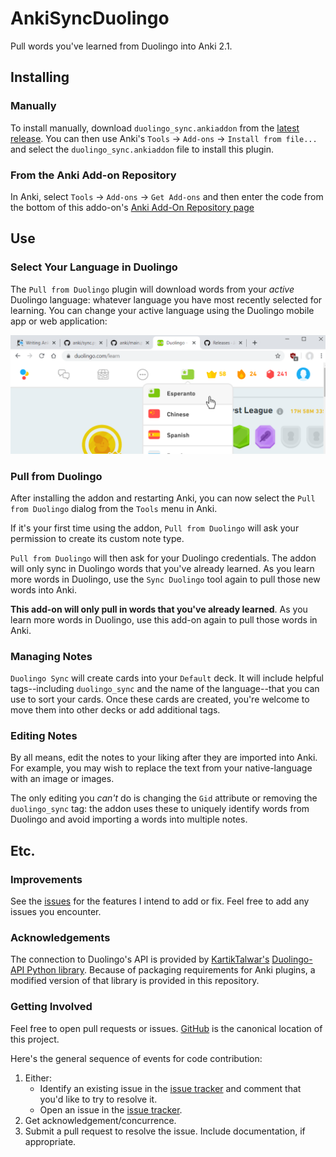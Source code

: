 
# AnkiSyncDuolingo
Pull words you've learned from Duolingo into Anki 2.1.

## Installing

### Manually

To install manually, download `duolingo_sync.ankiaddon` from the [latest release](https://github.com/JASchilz/AnkiSyncDuolingo/releases/latest/). You can then use Anki's `Tools` -> `Add-ons` -> `Install from file...` and select the `duolingo_sync.ankiaddon` file to install this plugin.

### From the Anki Add-on Repository

In Anki, select `Tools` -> `Add-ons` -> `Get Add-ons` and then enter the code from the bottom of this addo-on's [Anki Add-On Repository page](https://ankiweb.net/shared/info/557761805)

## Use

### Select Your Language in Duolingo

The `Pull from Duolingo` plugin will download words from your *active* Duolingo language: whatever language you have most recently selected for learning. You can change your active language using the Duolingo mobile app or web application:

![Select your language in the Duolingo application](docs/select_language.png)

### Pull from Duolingo

After installing the addon and restarting Anki, you can now select the `Pull from Duolingo` dialog from the `Tools` menu in Anki.

If it's your first time using the addon, `Pull from Duolingo` will ask your permission to create its custom note type.

`Pull from Duolingo` will then ask for your Duolingo credentials. The addon will only sync in Duolingo words that you've already learned. As you learn more words in Duolingo, use the `Sync Duolingo` tool again to pull those new words into Anki.

**This add-on will only pull in words that you've already learned**. As you learn more words in Duolingo, use this add-on again to pull those words in Anki.

### Managing Notes

`Duolingo Sync` will create cards into your `Default` deck. It will include helpful tags--including `duolingo_sync` and the name of the language--that you can use to sort your cards. Once these cards are created, you're welcome to move them into other decks or add additional tags.

### Editing Notes

By all means, edit the notes to your liking after they are imported into Anki. For example, you may wish to replace the text from your native-language with an image or images.

The only editing you _can't_ do is changing the `Gid` attribute or removing the `duolingo_sync` tag: the addon uses these to uniquely identify words from Duolingo and avoid importing a words into multiple notes.

## Etc.

### Improvements
See the [issues](https://github.com/JASchilz/AnkiSyncDuolingo/issues/) for the features I intend to add or fix. Feel free to add any issues you encounter.

### Acknowledgements
The connection to Duolingo's API is provided by [KartikTalwar's](https://github.com/KartikTalwar/) [Duolingo-API Python library](https://github.com/KartikTalwar/Duolingo/). Because of packaging requirements for Anki plugins, a modified version of that library is provided in this repository.

### Getting Involved
Feel free to open pull requests or issues. [GitHub](https://github.com/JASchilz/AnkiSyncDuolingo) is the canonical location of this project.

Here's the general sequence of events for code contribution:

1. Either:
    * Identify an existing issue in the [issue tracker](https://github.com/JASchilz/AnkiSyncDuolingo/issues/) and comment that you'd like to try to resolve it.
    * Open an issue in the [issue tracker](https://github.com/JASchilz/AnkiSyncDuolingo/issues/).
2. Get acknowledgement/concurrence.
3. Submit a pull request to resolve the issue. Include documentation, if appropriate.

